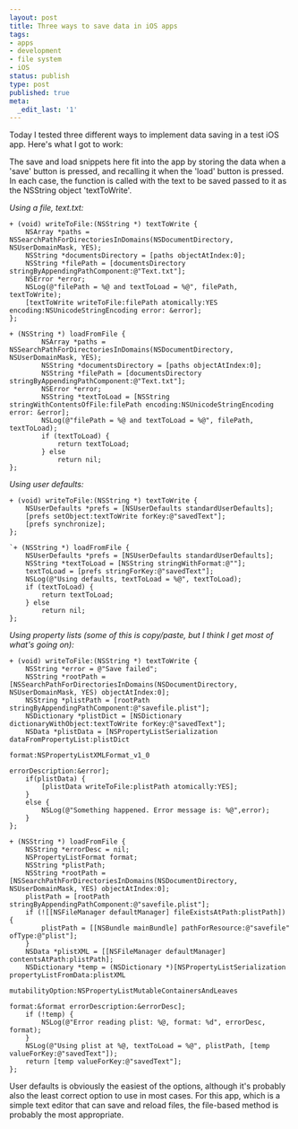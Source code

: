 ```yaml
---
layout: post
title: Three ways to save data in iOS apps
tags:
- apps
- development
- file system
- iOS
status: publish
type: post
published: true
meta:
  _edit_last: '1'
---
```

Today I tested three different ways to implement data saving in a test iOS app. Here's what I got to work:

The save and load snippets here fit into the app by storing the data when a 'save' button is pressed, and recalling it when the 'load' button is pressed. In each case, the function is called with the text to be saved passed to it as the NSString object 'textToWrite'.

*Using a file, text.txt:*

    + (void) writeToFile:(NSString *) textToWrite {
        NSArray *paths = NSSearchPathForDirectoriesInDomains(NSDocumentDirectory, NSUserDomainMask, YES);
        NSString *documentsDirectory = [paths objectAtIndex:0];
        NSString *filePath = [documentsDirectory stringByAppendingPathComponent:@"Text.txt"];
        NSError *error;
        NSLog(@"filePath = %@ and textToLoad = %@", filePath, textToWrite);
        [textToWrite writeToFile:filePath atomically:YES encoding:NSUnicodeStringEncoding error: &error];
    };

    + (NSString *) loadFromFile {
            NSArray *paths = NSSearchPathForDirectoriesInDomains(NSDocumentDirectory, NSUserDomainMask, YES);
            NSString *documentsDirectory = [paths objectAtIndex:0];
            NSString *filePath = [documentsDirectory stringByAppendingPathComponent:@"Text.txt"];
            NSError *error;
            NSString *textToLoad = [NSString stringWithContentsOfFile:filePath encoding:NSUnicodeStringEncoding error: &error];
            NSLog(@"filePath = %@ and textToLoad = %@", filePath, textToLoad);
            if (textToLoad) {  
                return textToLoad;  
            } else
                return nil;
    };

*Using user defaults:*

    + (void) writeToFile:(NSString *) textToWrite {
        NSUserDefaults *prefs = [NSUserDefaults standardUserDefaults];
        [prefs setObject:textToWrite forKey:@"savedText"];
        [prefs synchronize];
    };

    `+ (NSString *) loadFromFile {
        NSUserDefaults *prefs = [NSUserDefaults standardUserDefaults];
        NSString *textToLoad = [NSString stringWithFormat:@""];
        textToLoad = [prefs stringForKey:@"savedText"];
        NSLog(@"Using defaults, textToLoad = %@", textToLoad);
        if (textToLoad) {  
            return textToLoad;  
        } else
            return nil;
    };

*Using property lists (some of this is copy/paste, but I think I get most of what's going on):*

    + (void) writeToFile:(NSString *) textToWrite {
        NSString *error = @"Save failed";
        NSString *rootPath = [NSSearchPathForDirectoriesInDomains(NSDocumentDirectory, NSUserDomainMask, YES) objectAtIndex:0];
        NSString *plistPath = [rootPath stringByAppendingPathComponent:@"savefile.plist"];
        NSDictionary *plistDict = [NSDictionary dictionaryWithObject:textToWrite forKey:@"savedText"];
        NSData *plistData = [NSPropertyListSerialization dataFromPropertyList:plistDict
                                                                       format:NSPropertyListXMLFormat_v1_0
                                                             errorDescription:&error];
        if(plistData) {
            [plistData writeToFile:plistPath atomically:YES];
        }
        else {
            NSLog(@"Something happened. Error message is: %@",error);
        }   
    };

    + (NSString *) loadFromFile {
        NSString *errorDesc = nil;
        NSPropertyListFormat format;
        NSString *plistPath;
        NSString *rootPath = [NSSearchPathForDirectoriesInDomains(NSDocumentDirectory, NSUserDomainMask, YES) objectAtIndex:0];
        plistPath = [rootPath stringByAppendingPathComponent:@"savefile.plist"];
        if (![[NSFileManager defaultManager] fileExistsAtPath:plistPath]) {
            plistPath = [[NSBundle mainBundle] pathForResource:@"savefile" ofType:@"plist"];
        }
        NSData *plistXML = [[NSFileManager defaultManager] contentsAtPath:plistPath];
        NSDictionary *temp = (NSDictionary *)[NSPropertyListSerialization propertyListFromData:plistXML
                                                        mutabilityOption:NSPropertyListMutableContainersAndLeaves 
                                                                  format:&format errorDescription:&errorDesc];
        if (!temp) {
            NSLog(@"Error reading plist: %@, format: %d", errorDesc, format);
        }
        NSLog(@"Using plist at %@, textToLoad = %@", plistPath, [temp valueForKey:@"savedText"]);
        return [temp valueForKey:@"savedText"];
    };

User defaults is obviously the easiest of the options, although it's probably also the least correct option to use in most cases. For this app, which is a simple text editor that can save and reload files, the file-based method is probably the most appropriate.
